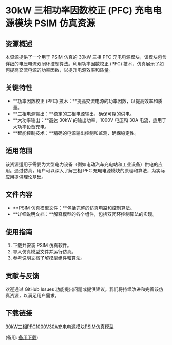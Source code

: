  # 30kW 三相功率因数校正 (PFC) 充电电源模块 PSIM 仿真资源

 ## 资源概述

 本资源提供了一个用于 PSIM 仿真的 30kW 三相 PFC 充电电源模块，该模块包含详细的电压电流双闭环控制算法。利用功率因数校正 (PFC) 技术，仿真展示了如何提高交流电源的功率因数，以提升电源效率和质量。

 ## 关键特性

 - **功率因数校正 (PFC) 技术：**提高交流电源的功率因数，以提高效率和质量。
 - **三相电源输出：**稳定的三相电源输出，确保可靠的供电。
 - **大功率输出：**高达 30kW 的输出功率，1000V 电压和 30A 电流，适用于大功率设备充电。
 - **智能控制技术：**精确的电源输出控制和监测，确保稳定性。

 ## 适用范围

 该资源适用于需要为大型电力设备（例如电动汽车充电站和工业设备）供电的应用。通过仿真，用户可以深入了解三相 PFC 充电电源模块的原理和算法，为实际应用提供理论基础。

 ## 文件内容

 - **PSIM 仿真模型文件：**包括完整的仿真电路和控制算法。
 - **详细说明文档：**解释模型的各个组件，包括双闭环控制算法的实现。

 ## 使用指南

 1. 下载并安装 PSIM 仿真软件。
 2. 导入仿真模型文件并运行仿真。
 3. 参考说明文档了解模型组件和算法。

 ## 贡献与反馈

 欢迎通过 GitHub Issues 功能提出问题或提供建议。我们将持续改进和完善该仿真资源，以满足用户需求。

 ## 下载链接
 [30kW三相PFC1000V30A充电电源模块PSIM仿真模型](https://pan.quark.cn/s/4ea08aa1decc) 

 (备用: [备用下载](https://pan.baidu.com/s/1xWJoGa_6-Rx-OGvDJqg0nw?pwd=1234))

